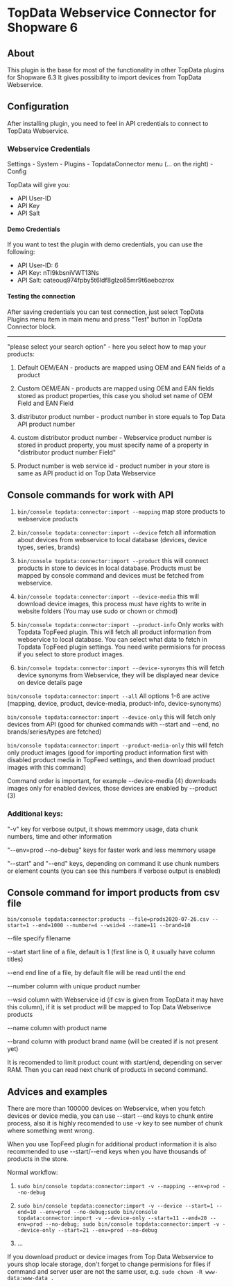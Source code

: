 # TopData Webservice Connector for Shopware 6

## About
This plugin is the base for most of the functionality in other TopData plugins for Shopware 6.3
It gives possibility to import devices from TopData Webservice.

## Configuration
After installing plugin, you need to feel in API credentials to connect to TopData Webservice.

### Webservice Credentials
Settings - System - Plugins - TopdataConnector menu (... on the right) - Config

TopData will give you:

- API User-ID
- API Key
- API Salt

#### Demo Credentials

If you want to test the plugin with demo credentials, you can use the following:
 
- API User-ID: 6
- API Key: nTI9kbsniVWT13Ns
- API Salt: oateouq974fpby5t6ldf8glzo85mr9t6aebozrox


#### Testing the connection
After saving credentials you can test connection, just select TopData Plugins menu item in main menu and press "Test" button in TopData Connector block.


---

"please select your search option" - here you select how to map your products:

1. Default OEM/EAN - products are mapped using OEM and EAN fields of a product

2. Custom OEM/EAN - products are mapped using OEM and EAN fields stored as product properties, this case you sholud set name of OEM Field and EAN Field

3. distributor product number - product number in store equals to Top Data API product number

4. custom distributor product number - Webservice product number is stored in product property, you must specify name of a property in "distributor product number Field"

5. Product number is web service id - product number in your store is same as API product id on Top Data Webservice

## Console commands for work with API
   
1. `bin/console topdata:connector:import --mapping`  map store products to webservice products

2. `bin/console topdata:connector:import --device`  fetch all information about devices from webservice to local database (devices, device types, series, brands)

3. `bin/console topdata:connector:import --product`  this will connect products in store to devices in local database. Products must be mapped by console command and devices must be fetched from webservice.

4. `bin/console topdata:connector:import --device-media`  this will download device images, this process must have rights to write in website folders (You may use sudo or chown or chmod)

5. `bin/console topdata:connector:import --product-info`  Only works with Topdata TopFeed plugin. This will fetch all product information from webservice to local database. You can select what data to fetch in Topdata TopFeed plugin settings. You need write permisions for process if you select to store product images.

6. `bin/console topdata:connector:import --device-synonyms` this will fetch device synonyms from Webservice, they will be displayed near device on device details page

`bin/console topdata:connector:import --all`  All options 1-6 are active (mapping, device, product, device-media, product-info, device-synonyms)

`bin/console topdata:connector:import --device-only` this will fetch only devices from API (good for chunked commands with --start and --end, no brands/series/types are fetched)

`bin/console topdata:connector:import --product-media-only` this will fetch only product images (good for importing product information first with disabled product media in TopFeed settings, and then download product images with this command)

Command order is important, for example --device-media (4) downloads images only for enabled devices, those devices are enabled by --product (3)

### Additional keys:
"-v" key for verbose output, it shows memmory usage, data chunk numbers, time and other information

"--env=prod --no-debug" keys for faster work and less memmory usage

"--start" and "--end" keys, depending on command it use chunk numbers or element counts (you can see this numbers if verbose output is enabled)


## Console command for import products from csv file
`bin/console topdata:connector:products --file=prods2020-07-26.csv --start=1 --end=1000 --number=4 --wsid=4 --name=11 --brand=10`

--file  specify filename

--start  start line of a file, default is 1 (first line is 0, it usually have column titles)

--end  end line of a file, by default file will be read until the end

--number  column with unique product number

--wsid  column with Webservice id (if csv is given from TopData it may have this column), if it is set product will be mapped to Top Data Webserivce products

--name  column with product name

--brand  column with product brand name (will be created if is not present yet)

It is recomended to limit product count with start/end, depending on server RAM. Then you can read next chunk of products in second command.

## Advices and examples

There are more than 100000 devices on Webservice, when you fetch devices or device media, you can use --start --end keys to chunk entire process, also it is highly recomended to use -v key to see number of chunk where something went wrong.

When you use TopFeed plugin for additional product information it is also recommended to use --start/--end keys when you have thousands of products in the store.

Normal workflow:

1. `sudo bin/console topdata:connector:import -v --mapping --env=prod --no-debug`

2. `sudo bin/console topdata:connector:import -v --device --start=1 --end=10 --env=prod --no-debug;sudo bin/console topdata:connector:import -v --device-only --start=11 --end=20 --env=prod --no-debug; sudo bin/console topdata:connector:import -v --device-only --start=21 --env=prod --no-debug`

3. ...

If you download product or device images from Top Data Webservice to yours shop locale storage, don't forget to change permisions for files if command and server user are not the same user, e.g. `sudo chown -R www-data:www-data .`